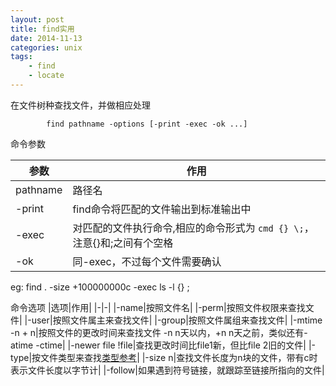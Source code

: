 ```yaml
---
layout: post
title: find实用
date: 2014-11-13
categories: unix
tags:
    - find
    - locate
---
```


在文件树种查找文件，并做相应处理

            find pathname -options [-print -exec -ok ...]

命令参数

|参数|作用|
|-|-|
|pathname|路径名|
|-print|find命令将匹配的文件输出到标准输出中|
|-exec|对匹配的文件执行命令,相应的命令形式为 `cmd {} \;`，注意{}和\;之间有个空格|
|-ok|同-exec，不过每个文件需要确认|

eg:
        find . -size +100000000c -exec ls -l {} \;

命令选项
|选项|作用|
|-|-|
|-name|按照文件名|
|-perm|按照文件权限来查找文件|
|-user|按照文件属主来查找文件|
|-group|按照文件属组来查找文件|
|-mtime -n + n|按照文件的更改时间来查找文件 -n n天以内，+n n天之前，类似还有-atime  -ctime|
|-newer file !file|查找更改时间比file1新，但比file 2旧的文件|
|-type|按文件类型来查找[类型参考](/2014/11/13/file)|
|-size n|查找文件长度为n块的文件，带有c时表示文件长度以字节计|
|-follow|如果遇到符号链接，就跟踪至链接所指向的文件|
